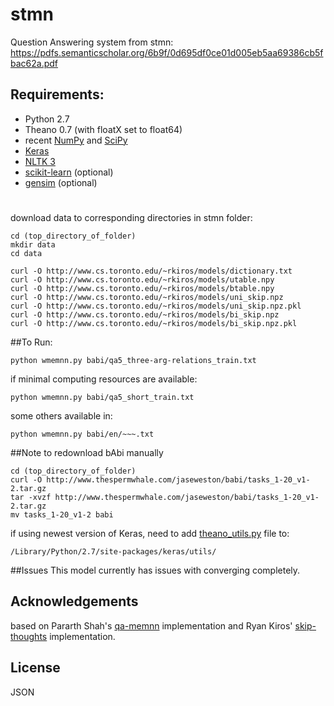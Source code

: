 # stmn

Question Answering system from stmn:
https://pdfs.semanticscholar.org/6b9f/0d695df0ce01d005eb5aa69386cb5fbac62a.pdf


## Requirements:
- Python 2.7
- Theano 0.7 (with floatX set to float64)
- recent [NumPy](http://www.numpy.org/) and [SciPy](http://www.scipy.org/)
- [Keras](https://github.com/fchollet/keras) 
- [NLTK 3](http://www.nltk.org/)
- [scikit-learn](http://scikit-learn.org/stable/index.html) (optional)
- [gensim](https://radimrehurek.com/gensim/) (optional)



#
download data to corresponding directories in stmn folder:
```
cd (top_directory_of_folder)
mkdir data
cd data

curl -O http://www.cs.toronto.edu/~rkiros/models/dictionary.txt
curl -O http://www.cs.toronto.edu/~rkiros/models/utable.npy
curl -O http://www.cs.toronto.edu/~rkiros/models/btable.npy
curl -O http://www.cs.toronto.edu/~rkiros/models/uni_skip.npz
curl -O http://www.cs.toronto.edu/~rkiros/models/uni_skip.npz.pkl
curl -O http://www.cs.toronto.edu/~rkiros/models/bi_skip.npz
curl -O http://www.cs.toronto.edu/~rkiros/models/bi_skip.npz.pkl
```

##To Run:
```
python wmemnn.py babi/qa5_three-arg-relations_train.txt
```
if minimal computing resources are available:
```
python wmemnn.py babi/qa5_short_train.txt
```
some others available in:
```
python wmemnn.py babi/en/~~~.txt
```

##Note
to redownload bAbi manually
```
cd (top_directory_of_folder)
curl -O http://www.thespermwhale.com/jaseweston/babi/tasks_1-20_v1-2.tar.gz
tar -xvzf http://www.thespermwhale.com/jaseweston/babi/tasks_1-20_v1-2.tar.gz
mv tasks_1-20_v1-2 babi
```
if using newest version of Keras, need to add [theano_utils.py](https://github.com/marcuniq/keras/blob/3599ac7571f7c735692092f484e3f51d8fcaeb25/keras/utils/theano_utils.py) file to:
```
/Library/Python/2.7/site-packages/keras/utils/
```

##Issues
This model currently has issues with converging completely.


## Acknowledgements
based on Pararth Shah's [qa-memnn](https://github.com/pararthshah/qa-memnn) implementation and Ryan Kiros' [skip-thoughts](https://github.com/ryankiros/skip-thoughts) implementation.


## License

JSON
